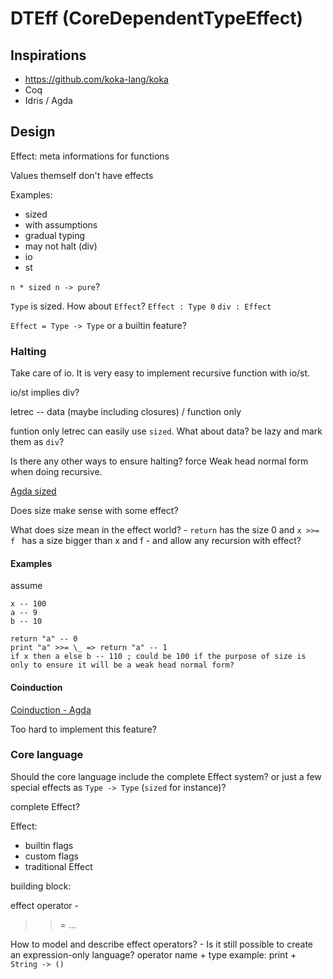 # DTEff (CoreDependentTypeEffect)

## Inspirations

+ https://github.com/koka-lang/koka
+ Coq
+ Idris / Agda

## Design

Effect: meta informations for functions

Values themself don't have effects

Examples:

+ sized
+ with assumptions
+ gradual typing
+ may not halt (div)
+ io
+ st

`n * sized n -> pure`?

`Type` is sized. How about `Effect`?
`Effect : Type 0` `div : Effect`

`Effect = Type -> Type` or a builtin feature?

### Halting

Take care of io. It is very easy to implement recursive function with io/st.

io/st implies div?

letrec -- data (maybe including closures) / function only

funtion only letrec can easily use `sized`. What about data? be lazy and mark them as `div`?

Is there any other ways to ensure halting? force Weak head normal form when doing recursive.

[Agda sized](https://agda.readthedocs.io/en/v2.5.2/language/sized-types.html)

Does size make sense with some effect?

What does size mean in the effect world? - `return` has the size 0 and `x >>= f ` has a size bigger than x and f - and allow any recursion with effect?

#### Examples

assume
```
x -- 100
a -- 9
b -- 10
```

```
return "a" -- 0
print "a" >>= \_ => return "a" -- 1
if x then a else b -- 110 ; could be 100 if the purpose of size is only to ensure it will be a weak head normal form?
```

#### Coinduction

[Coinduction - Agda](https://web.archive.org/web/20201210063822/https://agda.readthedocs.io/en/latest/language/coinduction.html)

Too hard to implement this feature?

### Core language

Should the core language include the complete Effect system? or just a few special effects as `Type -> Type` (`sized` for instance)?

complete Effect?

Effect:

+ builtin flags
+ custom flags
+ traditional Effect

building block:

effect operator - 
>>=
...

How to model and describe effect operators? - Is it still possible to create an expression-only language?
operator name + type
example:
print + `String -> ()`
